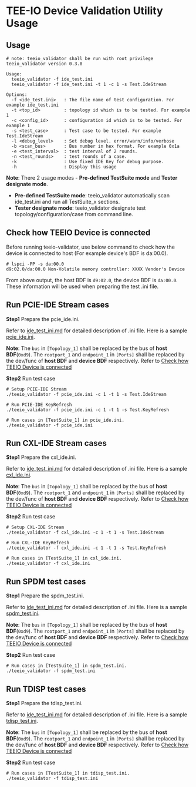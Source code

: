 # TEE-IO Device Validation Utility Usage

## Usage
```
# note: teeio_validator shall be run with root privilege
teeio_validator version 0.3.0

Usage:
  teeio_validator -f ide_test.ini
  teeio_validator -f ide_test.ini -t 1 -c 1 -s Test.IdeStream

Options:
  -f <ide_test.ini>   : The file name of test configuration. For example ide_test.ini
  -t <top_id>         : topology id which is to be tested. For example 1
  -c <config_id>      : configuration id which is to be tested. For example 1
  -s <test_case>      : Test case to be tested. For example Test.IdeStream
  -l <debug_level>    : Set debug level. error/warn/info/verbose
  -b <scan_bus>       : Bus number in hex format. For example 0x1a
  -e <test_interval>  : test interval of 2 rounds.
  -n <test_rounds>    : test rounds of a case.
  -k                  : Use fixed IDE Key for debug purpose.
  -h                  : Display this usage
```

**Note**:
There 2 usage modes - **Pre-defined TestSuite mode** and **Tester designate mode**.
- **Pre-defined TestSuite mode**: teeio_validator automatically scan ide_test.ini and run all TestSuite_x sections.
- **Tester designate mode**: teeio_validator designate test topology/configuration/case from command line.

## Check how TEEIO Device is connected
Before running teeio-validator, use below command to check how the device is connected to host (For example device's BDF is da:00.0).
```
# lspci -PP -s da:00.0
d9:02.0/da:00.0 Non-Volatile memory controller: XXXX Vendor's Device
```
From above output, the host BDF is ```d9:02.0```, the device BDF is ```da:00.0```. These information will be used when preparing the test .ini file.

## Run PCIE-IDE Stream cases
**Step1** Prepare the pcie_ide.ini.

Refer to [ide_test_ini.md](../doc/ide_test_ini.md) for detailed description of .ini file. Here is a sample [pcie_ide.ini](./sample_ini/pcie_ide.ini).

**Note**: The ```bus``` in ```[Topology_1]``` shall be replaced by the bus of **host BDF**(```0xd9```). The ```rootport_1``` and ```endpoint_1``` in ```[Ports]``` shall be replaced by the dev/func of **host BDF** and **device  BDF** respectively. Refer to [Check how TEEIO Device is connected](#check-how-teeio-device-is-connected)

**Step2** Run test case

```
# Setup PCIE-IDE Stream
./teeio_validator -f pcie_ide.ini -c 1 -t 1 -s Test.IdeStream

# Run PCIE-IDE KeyRefresh
./teeio_validator -f pcie_ide.ini -c 1 -t 1 -s Test.KeyRefresh

# Run cases in [TestSuite_1] in pcie_ide.ini.
./teeio_validator -f pcie_ide.ini
```

## Run CXL-IDE Stream cases
**Step1** Prepare the cxl_ide.ini.

Refer to [ide_test_ini.md](../doc/ide_test_ini.md) for detailed description of .ini file. Here is a sample [cxl_ide.ini](./sample_ini/cxl_ide.ini).

**Note**: The ```bus``` in ```[Topology_1]``` shall be replaced by the bus of **host BDF**(```0xd9```). The ```rootport_1``` and ```endpoint_1``` in ```[Ports]``` shall be replaced by the dev/func of **host BDF** and **device  BDF** respectively. Refer to [Check how TEEIO Device is connected](#check-how-teeio-device-is-connected)

**Step2** Run test case

```
# Setup CXL-IDE Stream
./teeio_validator -f cxl_ide.ini -c 1 -t 1 -s Test.IdeStream

# Run CXL-IDE KeyRefresh
./teeio_validator -f cxl_ide.ini -c 1 -t 1 -s Test.KeyRefresh

# Run cases in [TestSuite_1] in cxl_ide.ini.
./teeio_validator -f cxl_ide.ini
```

## Run SPDM test cases
**Step1** Prepare the spdm_test.ini.

Refer to [ide_test_ini.md](../doc/ide_test_ini.md) for detailed description of .ini file. Here is a sample [spdm_test.ini](./sample_ini/spdm_test.ini).

**Note**: The ```bus``` in ```[Topology_1]``` shall be replaced by the bus of **host BDF**(```0xd9```). The ```rootport_1``` and ```endpoint_1``` in ```[Ports]``` shall be replaced by the dev/func of **host BDF** and **device  BDF** respectively. Refer to [Check how TEEIO Device is connected](#check-how-teeio-device-is-connected)

**Step2** Run test case

```
# Run cases in [TestSuite_1] in spdm_test.ini.
./teeio_validator -f spdm_test.ini
```

## Run TDISP test cases
**Step1** Prepare the tdisp_test.ini.

Refer to [ide_test_ini.md](../doc/ide_test_ini.md) for detailed description of .ini file. Here is a sample [tdisp_test.ini](./sample_ini/tdisp_test.ini).

**Note**: The ```bus``` in ```[Topology_1]``` shall be replaced by the bus of **host BDF**(```0xd9```). The ```rootport_1``` and ```endpoint_1``` in ```[Ports]``` shall be replaced by the dev/func of **host BDF** and **device  BDF** respectively. Refer to [Check how TEEIO Device is connected](#check-how-teeio-device-is-connected)

**Step2** Run test case

```
# Run cases in [TestSuite_1] in tdisp_test.ini.
./teeio_validator -f tdisp_test.ini
```
